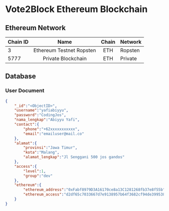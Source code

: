 # Vote2Block Ethereum Blockchain

## Ethereum Network
| Chain ID | Name                     | Chain   | Network |
| ---------|:------------------------:|:-------:| ------- |
| 3        | Ethereum Testnet Ropsten | ETH     | Ropsten |
| 5777     | Private Blockchain       | ETH     | Private |



## Database
### User Document
```json
{
    "_id":"<ObjectID>",
    "username":"yafiabiyyu",
    "password":"CodingJos",
    "nama_lengkap":"Abiyyu Yafi",
    "contact":{
        "phone":"+62xxxxxxxxxxx",
        "email":"emailuser@mail.co"
    },
    "alamat":{
        "provinsi":"Jawa Timur",
        "kota":"Malang",
        "alamat_lengkap":"Jl Senggani 500 jos gandos"
    },
    "access":{
        "level":1,
        "group":"dev"
    },
    "ethereum":{
        "ethereum_address":"0xFabf8979D3A16170ce8a13C1281268fb37e8f55b",
        "ethereum_access":"d2df65c7033667d7e9138957b64f3682cf94de39953827e37"
    }
}
```